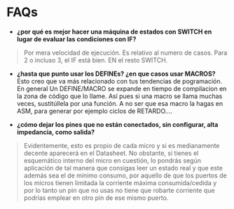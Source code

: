 # FAQs #

  * **¿por qué es mejor hacer una máquina de estados con SWITCH en lugar de evaluar las condiciones con IF?**
> Por mera velocidad de ejecución. Es relativo al numero de casos. Para 2 o incluso 3, el IF está bien. EN el resto SWITCH.


  * **¿hasta que punto usar los DEFINEs? ¿en que casos usar MACROS?**
Esto creo que va más relacionado con tus tendencias de pogramación.
En general Un DEFINE/MACRO se expande en tiempo de compilacion en la zona de código que lo llame. Así pues si una macro se llama muchas veces, sustitúllela por una función. A no ser que esa macro la hagas en ASM, para generar por ejemplo ciclos de RETARDO....

  * **¿cómo dejar los pines que no están conectados, sin configurar, alta impedancia, como salida?**
> Evidentemente, esto es propio de cada micro y si es medianamente decente aparecerá en el Datasheet. No obstante, si tienes el esquemático interno del micro en cuestión, lo pondrás según aplicación de tal manera que consigas leer un estado real y que este además sea el de mínimo consumo, por aquello de que los puertos de los micros tienen limitada la corriente máxima consumida/cedida y por lo tanto un pin que no usas no tiene que robarte corriente que podrías emplear en otro pin de ese mismo puerto.